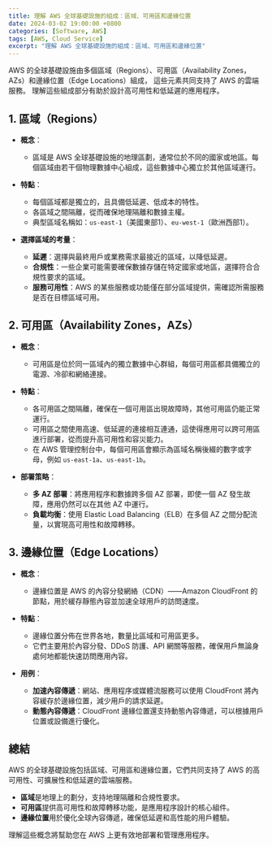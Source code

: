 ```yaml
---
title: 理解 AWS 全球基礎設施的組成：區域、可用區和邊緣位置
date: 2024-03-02 19:00:00 +0800
categories: [Software, AWS]
tags: [AWS, Cloud Service] 
excerpt: "理解 AWS 全球基礎設施的組成：區域、可用區和邊緣位置"
---
```


AWS 的全球基礎設施由多個區域（Regions）、可用區（Availability Zones，AZs）和邊緣位置（Edge Locations）組成，
這些元素共同支持了 AWS 的雲端服務。
理解這些組成部分有助於設計高可用性和低延遲的應用程序。

## 1. **區域（Regions）**

- **概念**：
  - 區域是 AWS 全球基礎設施的地理區劃，通常位於不同的國家或地區。每個區域由若干個物理數據中心組成，這些數據中心獨立於其他區域運行。

- **特點**：
  - 每個區域都是獨立的，且具備低延遲、低成本的特性。
  - 各區域之間隔離，從而確保地理隔離和數據主權。
  - 典型區域名稱如：`us-east-1`（美國東部1）、`eu-west-1`（歐洲西部1）。

- **選擇區域的考量**：
  - **延遲**：選擇與最終用戶或業務需求最接近的區域，以降低延遲。
  - **合規性**：一些企業可能需要確保數據存儲在特定國家或地區，選擇符合合規性要求的區域。
  - **服務可用性**：AWS 的某些服務或功能僅在部分區域提供，需確認所需服務是否在目標區域可用。

## 2. **可用區（Availability Zones，AZs）**

- **概念**：
  - 可用區是位於同一區域內的獨立數據中心群組，每個可用區都具備獨立的電源、冷卻和網絡連接。

- **特點**：
  - 各可用區之間隔離，確保在一個可用區出現故障時，其他可用區仍能正常運行。
  - 可用區之間使用高速、低延遲的連接相互連通，這使得應用可以跨可用區進行部署，從而提升高可用性和容災能力。
  - 在 AWS 管理控制台中，每個可用區會顯示為區域名稱後綴的數字或字母，例如 `us-east-1a`、`us-east-1b`。

- **部署策略**：
  - **多 AZ 部署**：將應用程序和數據跨多個 AZ 部署，即使一個 AZ 發生故障，應用仍然可以在其他 AZ 中運行。
  - **負載均衡**：使用 Elastic Load Balancing（ELB）在多個 AZ 之間分配流量，以實現高可用性和故障轉移。

## 3. **邊緣位置（Edge Locations）**

- **概念**：
  - 邊緣位置是 AWS 的內容分發網絡（CDN）——Amazon CloudFront 的節點，用於緩存靜態內容並加速全球用戶的訪問速度。

- **特點**：
  - 邊緣位置分佈在世界各地，數量比區域和可用區更多。
  - 它們主要用於內容分發、DDoS 防護、API 網關等服務，確保用戶無論身處何地都能快速訪問應用內容。

- **用例**：
  - **加速內容傳遞**：網站、應用程序或媒體流服務可以使用 CloudFront 將內容緩存於邊緣位置，減少用戶的請求延遲。
  - **動態內容傳遞**：CloudFront 邊緣位置還支持動態內容傳遞，可以根據用戶位置或設備進行優化。

## 總結

AWS 的全球基礎設施包括區域、可用區和邊緣位置，它們共同支持了 AWS 的高可用性、可擴展性和低延遲的雲端服務。

- **區域**是地理上的劃分，支持地理隔離和合規性要求。
- **可用區**提供高可用性和故障轉移功能，是應用程序設計的核心組件。
- **邊緣位置**用於優化全球內容傳遞，確保低延遲和高性能的用戶體驗。

理解這些概念將幫助您在 AWS 上更有效地部署和管理應用程序。
